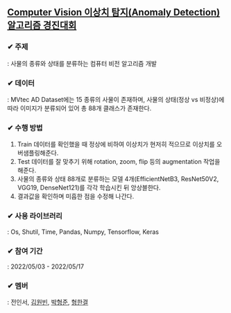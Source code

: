 ## [Computer Vision 이상치 탐지(Anomaly Detection) 알고리즘 경진대회](https://dacon.io/competitions/official/235894/overview/description)

### ✔ 주제

: 사물의 종류와 상태를 분류하는 컴퓨터 비전 알고리즘 개발

### ✔ 데이터

: MVtec AD Dataset에는 15 종류의 사물이 존재하며, 사물의 상태(정상 vs 비정상)에 따라 이미지가 분류되어 있어 총 88개 클래스가 존재한다.

### ✔ 수행 방법

1. Train 데이터를 확인했을 때 정상에 비하여 이상치가 현저히 적으므로 이상치를 오버샘플링해준다.
2. Test 데이터를 잘 맞추기 위해 rotation, zoom, flip 등의 augmentation 작업을 해준다. 
3. 사물의 종류와 상태 88개로 분류하는 모델 4개(EfficientNetB3, ResNet50V2, VGG19, DenseNet121)를 각각 학습시킨 뒤 앙상블한다.
4. 결과값을 확인하며 미흡한 점을 수정해 나간다.

### ✔ 사용 라이브러리

: Os, Shutil, Time, Pandas, Numpy, Tensorflow, Keras

### ✔ 참여 기간

: 2022/05/03 - 2022/05/17

### ✔ 멤버

: 전인서, [김원빈](https://github.com/BaeJjangE), [박형준](https://github.com/PHJoon), [형한결](https://github.com/hankaul)

